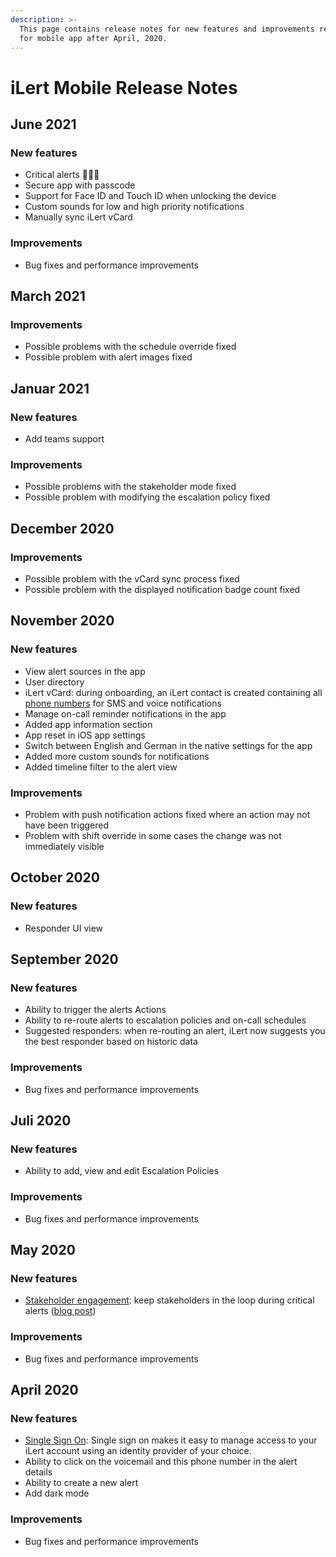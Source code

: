 ```yaml
---
description: >-
  This page contains release notes for new features and improvements released
  for mobile app after April, 2020.
---
```


# iLert Mobile Release Notes

## June 2021

### New features

* Critical alerts 🚨🚨🚨
* Secure app with passcode
* Support for Face ID and Touch ID when unlocking the device
* Custom sounds for low and high priority notifications
* Manually sync iLert vCard

### Improvements

* Bug fixes and performance improvements

## March 2021

### Improvements

* Possible problems with the schedule override fixed
* Possible problem with alert images fixed

## Januar 2021

### New features

* Add teams support

### Improvements

* Possible problems with the stakeholder mode fixed
* Possible problem with modifying the escalation policy fixed

## December 2020

### Improvements

* Possible problem with the vCard sync process fixed
* Possible problem with the displayed notification badge count fixed

## November 2020

### New features

* View alert sources in the app
* User directory
* iLert vCard: during onboarding, an iLert contact is created containing all [phone numbers](getting-started/phone-numbers/#sms-alerts) for SMS and voice notifications
* Manage on-call reminder notifications in the app
* Added app information section
* App reset in iOS app settings
* Switch between English and German in the native settings for the app
* Added more custom sounds for notifications
* Added timeline filter to the alert view

### Improvements

* Problem with push notification actions fixed where an action may not have been triggered
* Problem with shift override in some cases the change was not immediately visible

## October 2020

### New features

* Responder UI view

## September 2020

### New features

* Ability to trigger the alerts Actions
* Ability to re-route alerts to escalation policies and on-call schedules
* Suggested responders: when re-routing an alert, iLert now suggests you the best responder based on historic data

### Improvements

* Bug fixes and performance improvements

## Juli 2020

### New features

* Ability to add, view and edit Escalation Policies

### Improvements

* Bug fixes and performance improvements

## May 2020

### New features

* [Stakeholder engagement](getting-started/stakeholder-engagement.md): keep stakeholders in the loop during critical alerts \([blog post](https://www.ilert.com/blog/2020-05-27-stakeholder-engagement-release-notes/)\)

### Improvements

* Bug fixes and performance improvements

## April 2020

### New features

* [Single Sign On](integrations/sso.md): Single sign on makes it easy to manage access to your iLert account using an identity provider of your choice.
* Ability to click on the voicemail and this phone number in the alert details
* Ability to create a new alert
* Add dark mode

### Improvements

* Bug fixes and performance improvements

